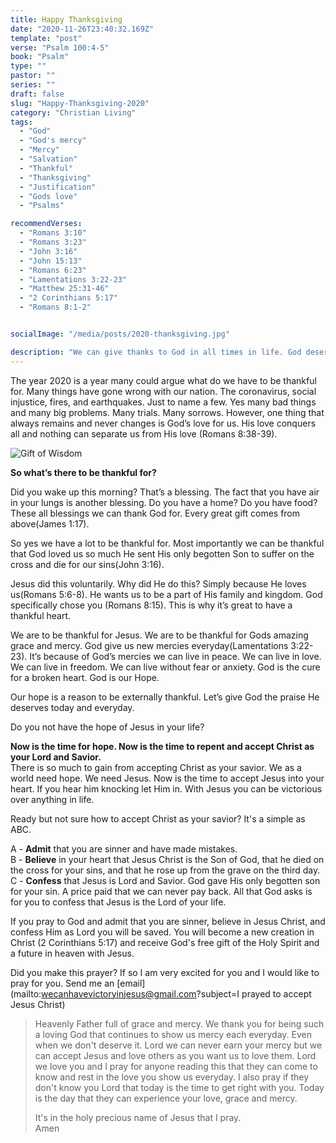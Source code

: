 ```yaml
---
title: Happy Thanksgiving
date: "2020-11-26T23:40:32.169Z"
template: "post"
verse: "Psalm 100:4-5"
book: "Psalm"
type: ""
pastor: ""
series: ""
draft: false
slug: "Happy-Thanksgiving-2020"
category: "Christian Living"
tags:
  - "God"
  - "God's mercy"
  - "Mercy"
  - "Salvation"
  - "Thankful"
  - "Thanksgiving"
  - "Justification"
  - "Gods love"
  - "Psalms"

recommendVerses: 
  - "Romans 3:10"
  - "Romans 3:23"
  - "John 3:16"
  - "John 15:13"
  - "Romans 6:23"
  - "Lamentations 3:22-23"
  - "Matthew 25:31-46"
  - "2 Corinthians 5:17"
  - "Romans 8:1-2"


socialImage: "/media/posts/2020-thanksgiving.jpg"

description: "We can give thanks to God in all times in life. God deserves all our praise"
---
```



The year 2020 is a year many could argue what do we have to be thankful for. Many things have gone wrong with our nation. The coronavirus, social injustice, fires, and earthquakes. Just to name a few.  Yes many bad things and many big problems. Many trials. Many sorrows. However, one thing that always remains and never changes is God’s love for us.  His love conquers all and nothing can separate us from His love (Romans 8:38-39). 

![Gift of Wisdom](/media/posts/2020-thanksgiving.jpg)

**So what’s there to be thankful for?**

Did you wake up this morning? That’s a blessing. The fact that you have air in your lungs is another blessing.  Do you have a home? Do you have food? These all blessings we can thank God for. Every great gift comes from above(James 1:17).

So yes we have a lot to be thankful for. Most importantly we can be thankful that God loved us so much He sent His only begotten Son to suffer on the cross and die for our sins(John 3:16). 

Jesus did this voluntarily. Why did He do this? Simply because He loves us(Romans 5:6-8). He wants us to be a part of His family and kingdom. God specifically chose you (Romans 8:15). This is why it’s great to have a thankful heart.

We are to be thankful for Jesus. We are to be thankful for Gods amazing grace and mercy. God give us new mercies everyday(Lamentations 3:22-23). It’s because of God’s mercies we can live in peace. We can live in love. We can live in freedom.  We can live without fear or anxiety. God is the cure for a broken heart. God is our Hope.

Our hope is a reason to be externally thankful. Let’s give God the praise He deserves today and everyday.

Do you not have the hope of Jesus in your life?

**Now is the time for hope. Now is the time to repent and accept Christ as your Lord and Savior.**  
There is so much to gain from accepting Christ as your savior. We as a world need hope. 
We need Jesus. Now is the time to accept Jesus into your heart. If you hear him knocking let Him in.
With Jesus you can be victorious over anything in life. 

Ready but not sure how to accept Christ as your savior? It's a simple as ABC.

A - **Admit** that you are sinner and have made mistakes.  
B - **Believe** in your heart that Jesus Christ is the Son of God, that he died on the cross for your sins, and that he rose up from the grave on the third day.  
C - **Confess** that Jesus is Lord and Savior. God gave His only begotten son for your sin. A price paid that we can never pay back. All that God asks is for you to confess that Jesus is the Lord of your life.  

If you pray to God and admit that you are sinner, believe in Jesus Christ, and confess Him as Lord you will be saved. You will become a new creation in Christ (2 Corinthians 5:17) and receive God's free gift of the Holy Spirit and a future in heaven with Jesus. 

Did you make this prayer? If so I am very excited for you and I would like to pray for you. 
Send me an [email](mailto:wecanhavevictoryinjesus@gmail.com?subject=I prayed to accept Jesus Christ)

<blockquote>
Heavenly Father full of grace and mercy. We thank you for being such a loving God that continues to show us mercy each everyday. Even when we don't deserve it. Lord we can never earn your mercy but we can accept Jesus and love others as you want us to love them. Lord we love you and I pray for anyone reading this that they can come to know and rest in the love you show us everyday. I also pray if they don't know you Lord that today is the time to get right with you. Today is the day that they can experience your love, grace and mercy.  

It's in the holy precious name of Jesus that I pray.  
Amen
</blockquote>
 


